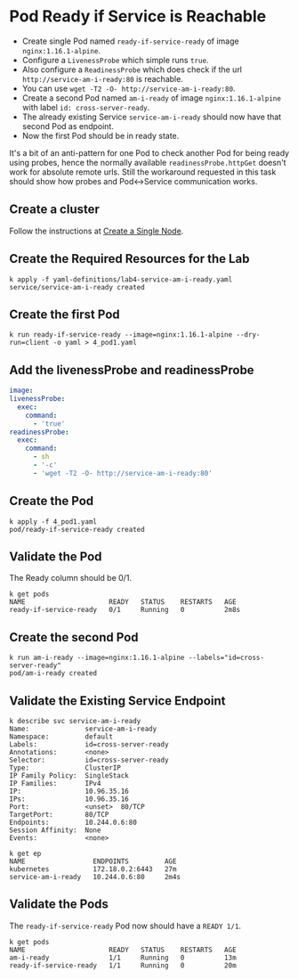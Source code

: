# Pod Ready if Service is Reachable

- Create single Pod named `ready-if-service-ready` of image `nginx:1.16.1-alpine`.
- Configure a `LivenessProbe` which simple runs `true`.
- Also configure a `ReadinessProbe` which does check if the url `http://service-am-i-ready:80` is reachable.
- You can use `wget -T2 -O- http://service-am-i-ready:80`.
- Create a second Pod named `am-i-ready` of image `nginx:1.16.1-alpine` with label `id: cross-server-ready`.
- The already existing Service `service-am-i-ready` should now have that second Pod as endpoint.
- Now the first Pod should be in ready state.

It's a bit of an anti-pattern for one Pod to check another Pod for being ready using probes, hence the normally available `readinessProbe.httpGet` doesn't work for absolute remote urls. Still the workaround requested in this task should show how probes and Pod<->Service communication works.

## Create a cluster

Follow the instructions at [Create a Single Node](../00-create-cluster.md#create-a-single-node).

## Create the Required Resources for the Lab

```shell
k apply -f yaml-definitions/lab4-service-am-i-ready.yaml
service/service-am-i-ready created
```

## Create the first Pod

```shell
k run ready-if-service-ready --image=nginx:1.16.1-alpine --dry-run=client -o yaml > 4_pod1.yaml
```

## Add the livenessProbe and readinessProbe

```yaml
image:
livenessProbe:
  exec:
    command:
      - 'true'
readinessProbe:
  exec:
    command:
      - sh
      - '-c'
      - 'wget -T2 -O- http://service-am-i-ready:80'
```

## Create the Pod

```shell
k apply -f 4_pod1.yaml
pod/ready-if-service-ready created
```

## Validate the Pod

The Ready column should be 0/1.

```shell
k get pods
NAME                     READY   STATUS    RESTARTS   AGE
ready-if-service-ready   0/1     Running   0          2m8s
```

## Create the second Pod

```shell
k run am-i-ready --image=nginx:1.16.1-alpine --labels="id=cross-server-ready"
pod/am-i-ready created
```

## Validate the Existing Service Endpoint

```shell
k describe svc service-am-i-ready
Name:              service-am-i-ready
Namespace:         default
Labels:            id=cross-server-ready
Annotations:       <none>
Selector:          id=cross-server-ready
Type:              ClusterIP
IP Family Policy:  SingleStack
IP Families:       IPv4
IP:                10.96.35.16
IPs:               10.96.35.16
Port:              <unset>  80/TCP
TargetPort:        80/TCP
Endpoints:         10.244.0.6:80
Session Affinity:  None
Events:            <none>
```

```shell
k get ep
NAME                 ENDPOINTS         AGE
kubernetes           172.18.0.2:6443   27m
service-am-i-ready   10.244.0.6:80     2m4s
```

## Validate the Pods

The `ready-if-service-ready` Pod now should have a `READY 1/1`.

```shell
k get pods
NAME                     READY   STATUS    RESTARTS   AGE
am-i-ready               1/1     Running   0          13m
ready-if-service-ready   1/1     Running   0          20m
```
